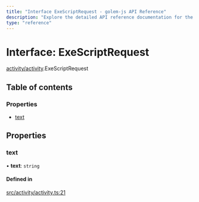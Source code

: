 ```yaml
---
title: "Interface ExeScriptRequest - golem-js API Reference"
description: "Explore the detailed API reference documentation for the Interface ExeScriptRequest within the golem-js SDK for the Golem Network."
type: "reference"
---
```

# Interface: ExeScriptRequest

[activity/activity](../modules/activity_activity).ExeScriptRequest

## Table of contents

### Properties

- [text](activity_activity.ExeScriptRequest#text)

## Properties

### text

• **text**: `string`

#### Defined in

[src/activity/activity.ts:21](https://github.com/golemfactory/golem-js/blob/8f6d57f/src/activity/activity.ts#L21)
